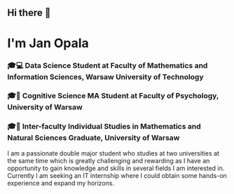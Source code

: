 ## Hi there 👋

# I'm Jan Opala 
### 🎓💻 Data Science Student at Faculty of Mathematics and Information Sciences, Warsaw University of Technology
### 🎓🧠 Cognitive Science MA Student at Faculty of Psychology, University of Warsaw
### 🎓🏅 Inter-faculty Individual Studies in Mathematics and Natural Sciences Graduate, University of Warsaw

I am a passionate double major student who studies at two universities at the same time which is greatly challenging and rewarding as I have an opportunity to gain knowledge and skills in several fields I am interested in.
Currently I am seeking an IT internship where I could obtain some hands-on experience and expand my horizons.



<!--
**JanOpala/JanOpala** is a ✨ _special_ ✨ repository because its `README.md` (this file) appears on your GitHub profile.

Here are some ideas to get you started:

- 🔭 I’m currently working on ...
- 🌱 I’m currently learning ...
- 👯 I’m looking to collaborate on ...
- 🤔 I’m looking for help with ...
- 💬 Ask me about ...
- 📫 How to reach me: ...
- 😄 Pronouns: ...
- ⚡ Fun fact: ...
-->
